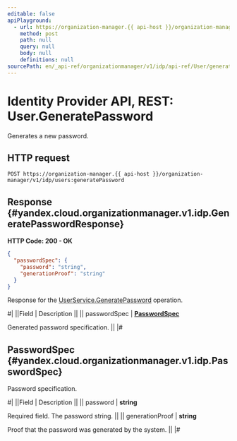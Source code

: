```yaml
---
editable: false
apiPlayground:
  - url: https://organization-manager.{{ api-host }}/organization-manager/v1/idp/users:generatePassword
    method: post
    path: null
    query: null
    body: null
    definitions: null
sourcePath: en/_api-ref/organizationmanager/v1/idp/api-ref/User/generatePassword.md
---
```


# Identity Provider API, REST: User.GeneratePassword

Generates a new password.

## HTTP request

```
POST https://organization-manager.{{ api-host }}/organization-manager/v1/idp/users:generatePassword
```

## Response {#yandex.cloud.organizationmanager.v1.idp.GeneratePasswordResponse}

**HTTP Code: 200 - OK**

```json
{
  "passwordSpec": {
    "password": "string",
    "generationProof": "string"
  }
}
```

Response for the [UserService.GeneratePassword](#GeneratePassword) operation.

#|
||Field | Description ||
|| passwordSpec | **[PasswordSpec](#yandex.cloud.organizationmanager.v1.idp.PasswordSpec)**

Generated password specification. ||
|#

## PasswordSpec {#yandex.cloud.organizationmanager.v1.idp.PasswordSpec}

Password specification.

#|
||Field | Description ||
|| password | **string**

Required field. The password string. ||
|| generationProof | **string**

Proof that the password was generated by the system. ||
|#